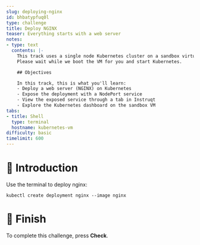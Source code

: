 ```yaml
---
slug: deploying-nginx
id: bhbatypfuq0l
type: challenge
title: Deploy NGINX
teaser: Everything starts with a web server
notes:
- type: text
  contents: |-
    This track uses a single node Kubernetes cluster on a sandbox virtual machine.
    Please wait while we boot the VM for you and start Kubernetes.

    ## Objectives

    In this track, this is what you'll learn:
    - Deploy a web server (NGINX) on Kubernetes
    - Expose the deployment with a NodePort service
    - View the exposed service through a tab in Instruqt
    - Explore the Kubernetes dashboard on the sandbox VM
tabs:
- title: Shell
  type: terminal
  hostname: kubernetes-vm
difficulty: basic
timelimit: 600
---
```


👋 Introduction
===============

Use the terminal to deploy nginx:

```
kubectl create deployment nginx --image nginx
```

🏁 Finish
=========

To complete this challenge, press **Check**.
